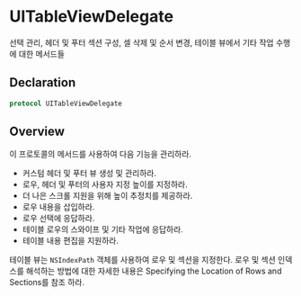 # UITableViewDelegate

선택 관리, 헤더 및 푸터 섹션 구성, 셀 삭제 및 순서 변경, 테이블 뷰에서 기타 작업 수행에 대한 메서드들

## Declaration

```swift
protocol UITableViewDelegate
```

## Overview

이 프로토콜의 메서드를 사용하여 다음 기능을 관리하라.

* 커스텀 헤더 및 푸터 뷰 생성 및 관리하라.
* 로우, 헤더 및 푸터의 사용자 지정 높이를 지정하라.
* 더 나은 스크롤 지원을 위해 높이 추정치를 제공하라.
* 로우 내용을 삽입하라.
* 로우 선택에 응답하라.
* 테이블 로우의 스와이프 및 기타 작업에 응답하라.
* 테이블 내용 편집을 지원하라.

테이블 뷰는 `NSIndexPath` 객체를 사용하여 로우 및 섹션을 지정한다. 로우 및 섹션 인덱스를 해석하는 방법에 대한 자세한 내용은 Specifying the Location of Rows and Sections를 참조 하라.


